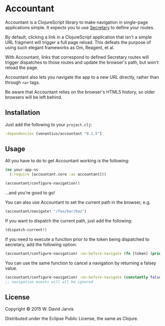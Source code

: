 # Accountant

Accountant is a ClojureScript library to make navigation in single-page
applications simple. It expects you to use [Secretary](https://github.com/gf3/secretary) to define your routes.

By default, clicking a link in a ClojureScript application that isn't a simple
URL fragment will trigger a full page reload. This defeats the purpose of using
such elegant frameworks as Om, Reagent, et al.

With Accountant, links that correspond to defined Secretary routes will trigger
dispatches to those routes and update the browser's path, but won't reload the
page.

Accountant also lets you navigate the app to a new URL directly, rather than through
`<a>` tags.

Be aware that Accountant relies on the browser's HTML5 history, so older
browsers will be left behind.

## Installation

Just add the following to your `project.clj`:

```clojure
:dependencies [venantius/accountant "0.1.5"]
```

## Usage

All you have to do to get Accountant working is the following:

```clojure
(ns your-app-ns
  (:require [accountant.core :as accountant]))

(accountant/configure-navigation!)
```

...and you're good to go!

You can also use Accountant to set the current path in the browser, e.g.

```clojure
(accountant/navigate! "/foo/bar/baz")
```

If you want to dispatch the current path, just add the following:

```clojure
(dispatch-current!)
```

If you need to execute a function prior to the token being dispatched to secretary, add the following option:

```clojure
(accountant/configure-navigation! :on-before-navigate (fn [token] (println "Navigating to -> " token) true))
```

You can use the same function to cancel a navigation by returning a falsey value.

```clojure
(accountant/configure-navigation! :on-before-navigate (constantly false))
;; navigation events will all be ignored
```

## License

Copyright © 2015 W. David Jarvis

Distributed under the Eclipse Public License, the same as Clojure.
